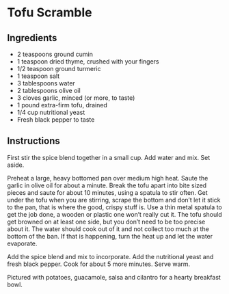 # Tofu Scramble

## Ingredients

- 2 teaspoons ground cumin
- 1 teaspoon dried thyme, crushed with your fingers
- 1/2 teaspoon ground turmeric
- 1 teaspoon salt
- 3 tablespoons water
- 2 tablespoons olive oil
- 3 cloves garlic, minced (or more, to taste)
- 1 pound extra-firm tofu, drained
- 1/4 cup nutritional yeast
- Fresh black pepper to taste

## Instructions

First stir the spice blend together in a small cup. Add water and mix. Set aside.

Preheat a large, heavy bottomed pan over medium high heat. Saute the garlic in olive oil for about a minute. Break the tofu apart into bite sized pieces and saute for about 10 minutes, using a spatula to stir often. Get under the tofu when you are stirring, scrape the bottom and don’t let it stick to the pan, that is where the good, crispy stuff is. Use a thin metal spatula to get the job done, a wooden or plastic one won’t really cut it. The tofu should get browned on at least one side, but you don’t need to be too precise about it. The water should cook out of it and not collect too much at the bottom of the ban. If that is happening, turn the heat up and let the water evaporate.

Add the spice blend and mix to incorporate. Add the nutritional yeast and fresh black pepper. Cook for about 5 more minutes. Serve warm.

Pictured with potatoes, guacamole, salsa and cilantro for a hearty breakfast bowl.